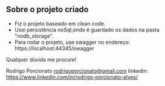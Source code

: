 ## Sobre o projeto criado

- Fiz o projeto baseado em clean code.
- Usei persistência noSql,onde é guardado os dados na pasta "nodb_storage".
- Para rodar o projeto, use swagger no endereço: https://localhost:44345/swagger

Qualquer dúvida me procure!

Rodrigo Porcionato
rodrigoporcionato@gmail.com
linkedin: https://www.linkedin.com/in/rodrigo-porcionato-alves/



